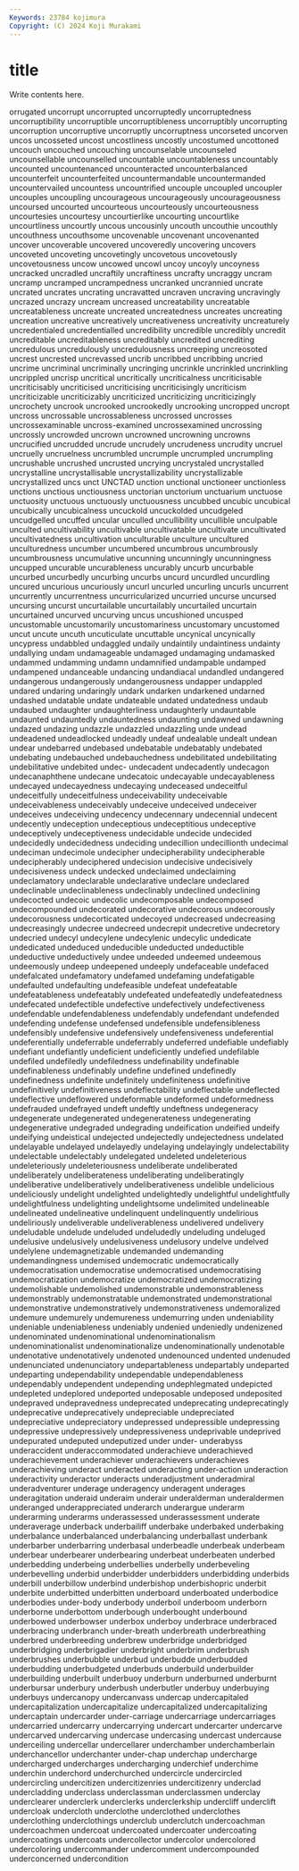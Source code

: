 ```yaml
---
Keywords: 23784 kojimura
Copyright: (C) 2024 Koji Murakami
---
```


# title

Write contents here.



orrugated uncorrupt uncorrupted uncorruptedly uncorruptedness uncorruptibility uncorruptible uncorruptibleness uncorruptibly uncorrupting
uncorruption uncorruptive uncorruptly uncorruptness uncorseted uncorven uncos uncosseted uncost uncostliness
uncostly uncostumed uncottoned uncouch uncouched uncouching uncounselable uncounseled uncounsellable uncounselled
uncountable uncountableness uncountably uncounted uncountenanced uncounteracted uncounterbalanced uncounterfeit uncounterfeited uncountermandable
uncountermanded uncountervailed uncountess uncountrified uncouple uncoupled uncoupler uncouples uncoupling uncourageous
uncourageously uncourageousness uncoursed uncourted uncourteous uncourteously uncourteousness uncourtesies uncourtesy uncourtierlike
uncourting uncourtlike uncourtliness uncourtly uncous uncousinly uncouth uncouthie uncouthly uncouthness
uncouthsome uncovenable uncovenant uncovenanted uncover uncoverable uncovered uncoveredly uncovering uncovers
uncoveted uncoveting uncovetingly uncovetous uncovetously uncovetousness uncow uncowed uncowl uncoy
uncoyly uncoyness uncracked uncradled uncraftily uncraftiness uncrafty uncraggy uncram uncramp
uncramped uncrampedness uncranked uncrannied uncrate uncrated uncrates uncrating uncravatted uncraven
uncraving uncravingly uncrazed uncrazy uncream uncreased uncreatability uncreatable uncreatableness uncreate
uncreated uncreatedness uncreates uncreating uncreation uncreative uncreatively uncreativeness uncreativity uncreaturely
uncredentialed uncredentialled uncredibility uncredible uncredibly uncredit uncreditable uncreditableness uncreditably uncredited
uncrediting uncredulous uncredulously uncredulousness uncreeping uncreosoted uncrest uncrested uncrevassed uncrib
uncribbed uncribbing uncried uncrime uncriminal uncriminally uncringing uncrinkle uncrinkled uncrinkling
uncrippled uncrisp uncritical uncritically uncriticalness uncriticisable uncriticisably uncriticised uncriticising uncriticisingly
uncriticism uncriticizable uncriticizably uncriticized uncriticizing uncriticizingly uncrochety uncrook uncrooked uncrookedly
uncrooking uncropped uncropt uncross uncrossable uncrossableness uncrossed uncrosses uncrossexaminable uncross-examined
uncrossexamined uncrossing uncrossly uncrowded uncrown uncrowned uncrowning uncrowns uncrucified uncrudded
uncrude uncrudely uncrudeness uncrudity uncruel uncruelly uncruelness uncrumbled uncrumple uncrumpled
uncrumpling uncrushable uncrushed uncrusted uncrying uncrystaled uncrystalled uncrystalline uncrystallisable uncrystallizability
uncrystallizable uncrystallized uncs unct UNCTAD unction unctional unctioneer unctionless unctions
unctious unctiousness unctorian unctorium unctuarium unctuose unctuosity unctuous unctuously unctuousness
uncubbed uncubic uncubical uncubically uncubicalness uncuckold uncuckolded uncudgeled uncudgelled uncuffed
uncular unculled uncullibility uncullible unculpable unculted uncultivability uncultivable uncultivatable uncultivate
uncultivated uncultivatedness uncultivation unculturable unculture uncultured unculturedness uncumber uncumbered uncumbrous
uncumbrously uncumbrousness uncumulative uncunning uncunningly uncunningness uncupped uncurable uncurableness uncurably
uncurb uncurbable uncurbed uncurbedly uncurbing uncurbs uncurd uncurdled uncurdling uncured
uncurious uncuriously uncurl uncurled uncurling uncurls uncurrent uncurrently uncurrentness uncurricularized
uncurried uncurse uncursed uncursing uncurst uncurtailable uncurtailably uncurtailed uncurtain uncurtained
uncurved uncurving uncus uncushioned uncusped uncustomable uncustomarily uncustomariness uncustomary uncustomed
uncut uncute uncuth uncuticulate uncuttable uncynical uncynically uncypress undabbled undaggled
undaily undaintily undaintiness undainty undallying undam undamageable undamaged undamaging undamasked
undammed undamming undamn undamnified undampable undamped undampened undanceable undancing undandiacal
undandled undangered undangerous undangerously undangerousness undapper undappled undared undaring undaringly
undark undarken undarkened undarned undashed undatable undate undateable undated undatedness
undaub undaubed undaughter undaughterliness undaughterly undauntable undaunted undauntedly undauntedness undaunting
undawned undawning undazed undazing undazzle undazzled undazzling unde undead undeadened
undeadlocked undeadly undeaf undealable undealt undean undear undebarred undebased undebatable
undebatably undebated undebating undebauched undebauchedness undebilitated undebilitating undebilitative undebited undec-
undecadent undecadently undecagon undecanaphthene undecane undecatoic undecayable undecayableness undecayed undecayedness
undecaying undeceased undeceitful undeceitfully undeceitfulness undeceivability undeceivable undeceivableness undeceivably undeceive
undeceived undeceiver undeceives undeceiving undecency undecennary undecennial undecent undecently undeception
undeceptious undeceptitious undeceptive undeceptively undeceptiveness undecidable undecide undecided undecidedly undecidedness
undeciding undecillion undecillionth undecimal undeciman undecimole undecipher undecipherability undecipherable undecipherably
undeciphered undecision undecisive undecisively undecisiveness undeck undecked undeclaimed undeclaiming undeclamatory
undeclarable undeclarative undeclare undeclared undeclinable undeclinableness undeclinably undeclined undeclining undecocted
undecoic undecolic undecomposable undecomposed undecompounded undecorated undecorative undecorous undecorously undecorousness
undecorticated undecoyed undecreased undecreasing undecreasingly undecree undecreed undecrepit undecretive undecretory
undecried undecyl undecylene undecylenic undecylic undedicate undedicated undeduced undeducible undeducted
undeductible undeductive undeductively undee undeeded undeemed undeemous undeemously undeep undeepened
undeeply undefaceable undefaced undefalcated undefamatory undefamed undefaming undefatigable undefaulted undefaulting
undefeasible undefeat undefeatable undefeatableness undefeatably undefeated undefeatedly undefeatedness undefecated undefectible
undefective undefectively undefectiveness undefendable undefendableness undefendably undefendant undefended undefending undefense
undefensed undefensible undefensibleness undefensibly undefensive undefensively undefensiveness undeferential undeferentially undeferrable
undeferrably undeferred undefiable undefiably undefiant undefiantly undeficient undeficiently undefied undefilable
undefiled undefiledly undefiledness undefinability undefinable undefinableness undefinably undefine undefined undefinedly
undefinedness undefinite undefinitely undefiniteness undefinitive undefinitively undefinitiveness undeflectability undeflectable undeflected
undeflective undeflowered undeformable undeformed undeformedness undefrauded undefrayed undeft undeftly undeftness
undegeneracy undegenerate undegenerated undegenerateness undegenerating undegenerative undegraded undegrading undeification undeified
undeify undeifying undeistical undejected undejectedly undejectedness undelated undelayable undelayed undelayedly
undelaying undelayingly undelectability undelectable undelectably undelegated undeleted undeleterious undeleteriously undeleteriousness
undeliberate undeliberated undeliberately undeliberateness undeliberating undeliberatingly undeliberative undeliberatively undeliberativeness undelible
undelicious undeliciously undelight undelighted undelightedly undelightful undelightfully undelightfulness undelighting undelightsome
undelimited undelineable undelineated undelineative undelinquent undelinquently undelirious undeliriously undeliverable undeliverableness
undelivered undelivery undeludable undelude undeluded undeludedly undeluding undeluged undelusive undelusively
undelusiveness undelusory undelve undelved undelylene undemagnetizable undemanded undemanding undemandingness undemised
undemocratic undemocratically undemocratisation undemocratise undemocratised undemocratising undemocratization undemocratize undemocratized undemocratizing
undemolishable undemolished undemonstrable undemonstrableness undemonstrably undemonstratable undemonstrated undemonstrational undemonstrative undemonstratively
undemonstrativeness undemoralized undemure undemurely undemureness undemurring unden undeniability undeniable undeniableness
undeniably undenied undeniedly undenizened undenominated undenominational undenominationalism undenominationalist undenominationalize undenominationally
undenotable undenotative undenotatively undenoted undenounced undented undenuded undenunciated undenunciatory undepartableness
undepartably undeparted undeparting undependability undependable undependableness undependably undependent undepending undephlegmated
undepicted undepleted undeplored undeported undeposable undeposed undeposited undepraved undepravedness undeprecated
undeprecating undeprecatingly undeprecative undeprecatively undepreciable undepreciated undepreciative undepreciatory undepressed undepressible
undepressing undepressive undepressively undepressiveness undeprivable undeprived undepurated undeputed undeputized under
under- underabyss underaccident underaccommodated underachieve underachieved underachievement underachiever underachievers underachieves
underachieving underact underacted underacting under-action underaction underactivity underactor underacts underadjustment
underadmiral underadventurer underage underagency underagent underages underagitation underaid underaim underair
underalderman underaldermen underanged underappreciated underarch underargue underarm underarming underarms underassessed
underassessment underate underaverage underback underbailiff underbake underbaked underbaking underbalance underbalanced
underbalancing underballast underbank underbarber underbarring underbasal underbeadle underbeak underbeam underbear
underbearer underbearing underbeat underbeaten underbed underbedding underbeing underbellies underbelly underbeveling
underbevelling underbid underbidder underbidders underbidding underbids underbill underbillow underbind underbishop
underbishopric underbit underbite underbitted underbitten underboard underboated underbodice underbodies under-body
underbody underboil underboom underborn underborne underbottom underbough underbought underbound underbowed
underbowser underbox underboy underbrace underbraced underbracing underbranch under-breath underbreath underbreathing
underbred underbreeding underbrew underbridge underbridged underbridging underbrigadier underbright underbrim underbrush
underbrushes underbubble underbud underbudde underbudded underbudding underbudgeted underbuds underbuild underbuilder
underbuilding underbuilt underbuoy underburn underburned underburnt underbursar underbury underbush underbutler
underbuy underbuying underbuys undercanopy undercanvass undercap undercapitaled undercapitalization undercapitalize undercapitalized
undercapitalizing undercaptain undercarder under-carriage undercarriage undercarriages undercarried undercarry undercarrying undercart
undercarter undercarve undercarved undercarving undercase undercasing undercast undercause underceiling undercellar
undercellarer underchamber underchamberlain underchancellor underchanter under-chap underchap undercharge undercharged undercharges
undercharging underchief underchime underchin underchord underchurched undercircle undercircled undercircling undercitizen
undercitizenries undercitizenry underclad undercladding underclass underclassman underclassmen underclay underclearer underclerk
underclerks underclerkship undercliff underclift undercloak undercloth underclothe underclothed underclothes underclothing
underclothings underclub underclutch undercoachman undercoachmen undercoat undercoated undercoater undercoating undercoatings
undercoats undercollector undercolor undercolored undercoloring undercommander undercomment undercompounded underconcerned undercondition
